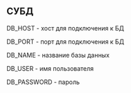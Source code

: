 ## СУБД

DB_HOST - хост для подключения к БД

DB_PORT - порт для подключения к БД

DB_NAME - название базы данных

DB_USER - имя пользователя

DB_PASSWORD - пароль
